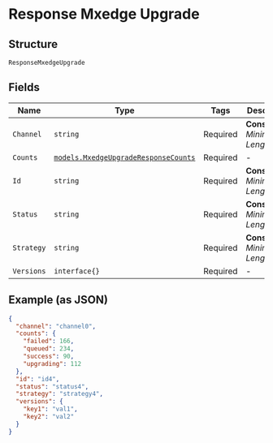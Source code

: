 
# Response Mxedge Upgrade

## Structure

`ResponseMxedgeUpgrade`

## Fields

| Name | Type | Tags | Description |
|  --- | --- | --- | --- |
| `Channel` | `string` | Required | **Constraints**: *Minimum Length*: `1` |
| `Counts` | [`models.MxedgeUpgradeResponseCounts`](../../doc/models/mxedge-upgrade-response-counts.md) | Required | - |
| `Id` | `string` | Required | **Constraints**: *Minimum Length*: `1` |
| `Status` | `string` | Required | **Constraints**: *Minimum Length*: `1` |
| `Strategy` | `string` | Required | **Constraints**: *Minimum Length*: `1` |
| `Versions` | `interface{}` | Required | - |

## Example (as JSON)

```json
{
  "channel": "channel0",
  "counts": {
    "failed": 166,
    "queued": 234,
    "success": 90,
    "upgrading": 112
  },
  "id": "id4",
  "status": "status4",
  "strategy": "strategy4",
  "versions": {
    "key1": "val1",
    "key2": "val2"
  }
}
```


